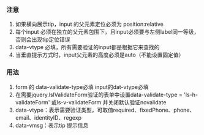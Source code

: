 ### 注意
1. 如果横向展示tip，input 的父元素定位必须为 position:relative
2. 每个input 必须在独立的父元素包围下，且input必须要与左侧label同一等级，否则会出现tip定位错误
3. data-vtype 必填，所有需要验证的input都是根据它来查找的
4. 当垂直提示方式时，input父元素的高度必须是auto（不能设置固定值）

### 用法
1. form 的 data-validate-type必填  input的dat-vtype必填
2. 在需要jquery.lslValidateForm验证的表单中设置data-validate-type = 'ls-h-validateForm' 或ls-v-validateForm 并关闭默认验证novalidate
3. data-vtype：表示需要验证类型，可取值required、fixedPhone、phone、email、identityID、regexp
4. data-vmsg：表示tip 提示信息
